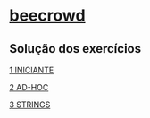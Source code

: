 # [beecrowd](https://www.beecrowd.com.br)
## Solução dos exercícios

[1 INICIANTE](/INICIANTE/)

[2 AD-HOC](/AD-HOC/) 

[3 STRINGS](/STRINGS/)